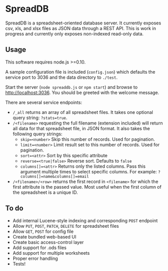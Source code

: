 SpreadDB
========

SpreadDB is a spreadsheet-oriented database server. It currently exposes csv,
xls, and xlsx files as JSON data through a REST API. This is work in progress
and currently only exposes non-indexed read-only data.

Usage
-----
This software requires node.js >=0.10.

A sample configuration file is included (`config.json`) which defaults the
service port to 3036 and the data directory to `./test`.

Start the server (`node spreaddb.js` or `npm start`) and browse to
[http://localhost:3036](http://localhost:3036). You should be greeted with the
welcome message.

There are several service endpoints:

* `/_all` returns an array of all spreadsheet files. It takes one optional query
string: `?stats=true`.
* `/<filename>` requesting the full filename (extension included) will return
all data for that spreadsheet file, in JSON format. It also takes the following
query strings:
    - `skip=<number>` Skip this number of records. Used for pagination.
    - `limit=<number>` Limit result set to this number of records. Used for
    pagination.
    - `sort=<attr>` Sort by this specific attribute
    - `reverse=<true|false>` Reverse sort. Defaults to `false`
    - `columns[]=<attr>` Returns only the listed columns. Pass this argument
    multiple times to select specific columns. For example:
    `?columns[]=name&columns[]=email`
* `/<filename>/<row>` returns the first record in `<filename>` for which the
first attribute is the passed value. Most useful when the first column of the
spreadsheet is a unique ID.

To do
-----
* Add internal Lucene-style indexing and corresponding `POST` endpoint
* Allow `PUT`, `POST`, `PATCH`, `DELETE` for spreadsheet files
* Allow `GET`, `POST` for config file
* Create bundled web-based UI
* Create basic access-control layer
* Add support for .ods files
* Add support for multiple worksheets
* Proper error handling
* Tests!
